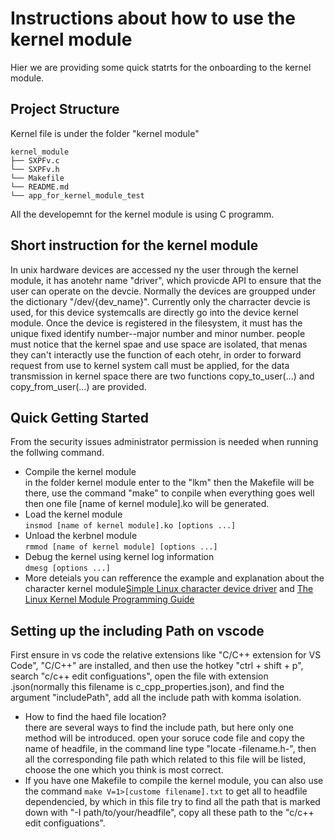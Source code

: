 # Instructions about how to use the kernel module
Hier we are providing some quick statrts for the onboarding to the kernel module. <br>
## Project Structure
Kernel file is under the folder "kernel module"

```
kernel_module
├── SXPFv.c                          
└── SXPFv.h
└── Makefile                  
└── README.md
└── app_for_kernel_module_test
```
All the developemnt for the kernel module is using C programm.
## Short instruction for the kernel module
In unix hardware devices are accessed ny the user through the kernel module, it has anotehr name "driver", which provicde API to ensure that the user can operate on the devcie. Normally the devices 
are groupped under the dictionary "/dev/{dev_name}". Currently only the charracter devcie is used, for this device systemcalls are directly go into the device kernel module. Once the device is registered 
in the filesystem, it must has the unique fixed identify number--major number and minor number. people must notice that the kernel spae and use space are isolated, that menas they can't interactly use the function 
of each otehr, in order to forward request from use to kernel system call must be applied, for the data transmission in kernel space there are two functions copy_to_user(...) and copy_from_user(...) are provided. 

## Quick Getting Started
  From the security issues administrator permission is needed when running the follwing command.
- Compile the kernel module <br>
  in the folder kernel module enter to the "lkm" then the Makefile will be there, use the command "make" to conpile when everything goes well then one file [name of kernel module].ko will be generated.  
- Load the kernel module <br>
  `insmod [name of kernel module].ko [options ...]`
- Unload the kerbnel module <br>
  `rmmod [name of kernel module] [options ...]`
- Debug the kernel using kernel log information <br>
  `dmesg [options ...]`
- More deteials you can refference the example and explanation about the character kernel module[Simple Linux character device driver](https://olegkutkov.me/2018/03/14/simple-linux-character-device-driver/) and [The Linux Kernel Module Programming Guide](https://sysprog21.github.io/lkmpg/#the-fileoperations-structure)

## Setting up the including Path on vscode
First ensure in vs code the relative extensions like "C/C++ extension for VS Code", "C/C++" are installed, and then use the hotkey "ctrl + shift + p", search "c/c++ edit configuations", open the file with extension .json(normally this filename is c_cpp_properties.json), and find the argument "includePath", add all the include path with komma isolation.
 - How to find the haed file location? <br>
 there are several ways to find the include path, but here only one method will be introduced. open your soruce code file and copy the name of headfile, in the command line type "locate -filename.h-", then all the corresponding file path which related to this file will be listed, choose the one which you think is most correct.
 - If you have one Makefile to compile the kernel module, you can also use the command `make V=1>[custome filename].txt` to get all to headfile dependencied, by which in this file try to find all the path that is marked down with "-I path/to/your/headfile", copy all these path to the "c/c++ edit configuations".
